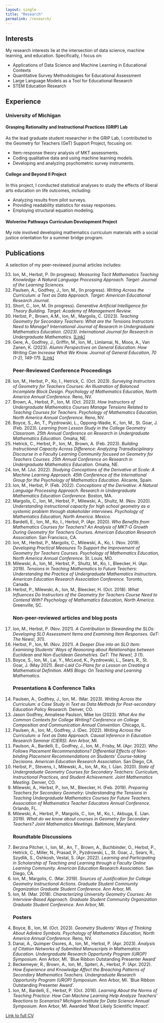 ```yaml
---
layout: single
title: "Research"
permalink: /research/
---
```


## Interests

My research interests lie at the intersection of data science, machine learning, and education. Specifically, I focus on:

- Applications of Data Science and Machine Learning in Educational Contexts
- Quantitative Survey Methodologies for Educational Assessment
- Large Language Models as a Tool for Educational Research
- STEM Education Research

## Experience

### University of Michigan

#### Grasping Rationality and Instructional Practices (GRIP) Lab
As the lead graduate student researcher in the GRIP Lab, I contributed to the Geometry for Teachers (GeT) Support Project, focusing on:

- Item-response theory analysis of MKT assessments.
- Coding qualitative data and using machine learning models.
- Developing and analyzing psychometric survey instruments.

#### College and Beyond II Project
In this project, I conducted statistical analyses to study the effects of liberal arts education on life outcomes, including:

- Analyzing results from pilot surveys.
- Providing readability statistics for essay responses.
- Employing structural equation modeling.

#### Wolverine Pathways Curriculum Development Project
My role involved developing mathematics curriculum materials with a social justice orientation for a summer bridge program.

## Publications

A selection of my peer-reviewed journal articles includes:

<ol reversed>
    <li> Ion, M., Herbst, P. (In progress). <i>Measuring Tacit Mathematics Teaching Knowledge: A Natural Language Processing Approach.</i> <i>Target: Journal of the Learning Sciences.</i></em></li>
    <li>Paulsen, A., Godfrey, J., Ion, M., (In progress). <i>Writing Across the Curriculum: a Text as Data Approach.</i> <i>Target: American Educational Research Journal.</i></em></li>
    <li>Short, C., Ion, M. (In progress). <i>Generative Artificial Intelligence for Theory Building.</i> <i>Target: Academy of Management Review.</i></em></li>
    <li> Herbst, P., Brown, A.M., Ion, M., Margolis, C. (2023). <i>Teaching Geometry for Secondary Teachers: What are the Tensions Instructors Need to Manage?</i> <i>International Journal of Research in Undergraduate Mathematics Education. (2023). International Journal for Research in Undergraduate Mathematics.</i> <a href="https://doi-org.proxy.lib.umich.edu/10.1007/s40753-023-00216-0">[Link]</a></em></li>
    <li> Gere, A., Godfrey, J., Griffin, M., Ion, M., Limlamai, N., Moos, A., Van Zanen, K. (2023). <i>Alumni Perspectives on General Education: How Writing Can Increase What We Know.</i> <i>Journal of General Education, 70 (1-2), 149-175.</i> <a href="https://doi.org/10.5325/jgeneeduc.70.1-2.0149">[Link]</a></em></li>


### Peer-Reviewed Conference Proceedings 

<li> Ion, M., Herbst, P., Ko, I., Hetrick, C. (Oct. 2023). <i> Surveying Instructors of Geometry for Teachers Courses: An Illustration of Balanced Incomplete Block Design. Psychology of Mathematics Education, North America Annual Conference. </i>  Reno, NV. </li>

<li> Brown, A., Herbst, P., Ion, M. (Oct. 2023). <i> How Instructors of Undergraduate Mathematics Courses Manage Tensions Related to Teaching Courses for Teachers. Psychology of Mathematics Education, North America Annual Conference. </i> Reno, NV. </li>

<li> Boyce, S., An, T., Pyzdrowski, L., Oppong-Wadie, K., Ion, M., St. Goar, J. (Feb. 2023). <i> Learning from Lesson Study in the College Geometry Classroom. 25th Annual Conference on Research in Undergraduate Mathematics Education. </i> Omaha, NE. </li>

<li> Hetrick, C., Herbst, P., Ion, M., Brown, A. (Feb. 2023). <i> Building Instructional Capacity Across Difference: Analyzing Transdisciplinary Discourse in a Faculty Learning Community focused on Geometry for Teachers Courses. 25th Annual Conference on Research in Undergraduate Mathematics Education. </i> Omaha, NE. </li>

<li> Ion, M. (Jul. 2022). <i> Studying Conceptions of the Derivative at Scale: A Machine Learning Approach. 45th Conference of the International Group for the Psychology of Mathematics Education. </i> Alicante, Spain. </li>

<li> Ion, M., Herbst, P. (Feb. 2022). <i> Conceptions of the Derivative: A Natural Language Processing Approach. Research in Undergraduate Mathematics Education Conference. </i> Boston, MA.

<li> Margolis, C., Ion, M., Herbst, P., Milewski, A., Shultz, M. (Nov. 2020). <i> Understanding instructional capacity for high school geometry as a systemic problem through stakeholder interviews. Psychology of Mathematics Education, North America. Mexico. </i> </li>

<li> Bardelli, E., Ion, M., Ko, I., Herbst, P. (Apr. 2020). <i> Who Benefits from Mathematics Courses for Teachers? An Analysis of MKT-G Growth During Geometry for Teachers Courses. American Education Research Association. </i> San Francisco, CA.  </li>

<li> Ion, M., Herbst, P., Margolis, C., Milewski, A., Ko, I. (Nov. 2019). <i> Developing Practical Measures To Support the Improvement of Geometry for Teachers Courses. Psychology of Mathematics Education, North America Annual Conference. </i> St. Louis, MO. </li>

<li> Milewski, A., Ion, M., Herbst, P., Shultz, M., Ko, I., Bleecker, H. (Apr. 2019). <i> Tensions in Teaching Mathematics to Future Teachers: Understanding the Practice of Undergraduate Mathematics Instructors. American Education Research Association Conference. </i> Toronto, Canada. </li>

<li> Herbst, P., Milewski, A., Ion, M., Bleecker, H. (Oct.  2018). <i> What Influences Do Instructors of the Geometry for Teachers Course Need to Contend With? Psychology of Mathematics Education, North America. </i> Greenville, SC. </li>

### Non-peer-reviewed articles and blog posts 

<li> Ion, M., Herbst, P. (Nov. 2021). <i> A Contribution to Stewarding the SLOs: Developing SLO Assessment Items and Examining Item Responses. GeT: The News!, 3</i>(1). </li>

<li> Herbst, P., Ion, M. (Nov. 2021). <i> A Deeper Dive into an SLO Item: Examining Students’ Ways of Reasoning about Relationships between Euclidean and Non-Euclidean Geometries.  GeT: The News!, 3 </i> (1). </li>

<li> Boyce, S., Ion, M., Lai, Y., McLeod, K., Pyzdrowski, L., Sears, R., St. Goar, J. (May 2021). <i> Best-Laid Co-Plans for a Lesson on Creating a Mathematical Definition. AMS Blogs: On Teaching and Learning Mathematics. </i> </li>

### Presentations & Conference Talks 

<li> Paulsen, A., Godfrey, J., Ion, M.. (Mar. 2023). <i> Writing Across the Curriculum: a Case Study in Text as Data Methods for Post-secondary Education Policy Research. </i> Denver, CO. </li>

<li> Jason Godfrey, Annaliese Paulson, Mike Ion (2023). <i> What Are the Common Contexts for College Writing? Conference on College Composition and Communication Annual Convention. </i> Chicago, IL. </li>

<li> Paulsen, A., Ion, M., Godfrey, J. (Dec. 2022). <i> Writing Across the Curriculum: a Text as Data Approach. Causal Inference in Education Research Seminar (CIERS). </i> Ann Arbor, MI. </li>

<li> Paulson, A., Bardelli, E., Godfrey, J., Ion, M., Frisby, M. (Apr. 2022). <i> Who Follows Placement Recommendations? Differential Effects of Non-binding Placement Recommendations on Students’ Course-taking Decisions. American Education Research Association. </i> San Diego, CA. </li>

<li>  Herbst, P., Stevens, I., Milewski, A., Ion, M., Ko, I. (Jan. 2020). <i> State of Undergraduate Geometry Courses for Secondary Teachers: Curriculum, Instructional Practices, and Student Achievement. Joint Mathematics Meeting. </i> Denver, CO.</li> 

<li>  Milewski, A., Herbst, P., Ion, M., Bleecker, H. (Feb. 2019). <i> Preparing Teachers for Secondary Geometry: Understanding the Tensions in Teaching Undergraduate Mathematics Courses for Future Teachers. Association of Mathematics Teacher Educators Annual Conference. </i> Orlando, FL. </li>

<li>  Milewski, A., Herbst, P., Margolis, C., Ion, M., Ko, I., Akbuga, E. (Jan. 2019). <i> What do we know about courses in Geometry for Secondary Teachers? Joint Mathematics Meetings. </i> Baltimore, Maryland.</li> 

### Roundtable Discussions 

<li>  Berzina Pitcher, I., Ion, M., An, T., Brown, A., Buchbinder, O., Herbst, P., Hetrick, C., Miller, N., Prasad, P., Pyzdrowski, L., St. Goar, J., Sears, R., Szydlik, S., Oshkosh, Vestal, S. (Apr. 2022). <i> Learning and Participating in Scholarship of Teaching and Learning through a Faculty Online Learning Community. American Education Research Association. </i> San Diego, CA.</li> 

<li>  Ion, M., Margolis, C. (Mar. 2019). <i> Sources of Justification for College Geometry Instructional Actions. Graduate Student Community Organization Graduate Student Conference. </i> Ann Arbor, MI.</li> 

<li> Ion, M. (Mar. 2018). <i> Characterizing University Geometry Courses: An Interview-Based Approach. Graduate Student Community Organization Graduate Student Conference. </i> Ann Arbor, MI.</li> 

### Posters 

<li> Boyce, B., Ion, M. (Oct. 2023). <i> Geometry Students’ Ways of Thinking About Adinkra Symbols. Psychology of Mathematics Education, North America Annual Conference. </i> Reno, NV.</li> 

<li>  Danai, A., Quimper Osores, A., Ion, M., Herbst, P. (Apr. 2023). <i> Analysis of Citation Networks of Submitted Manuscripts in Mathematics Education. Undergraduate Research Opportunity Program (UROP) Symposium. </i> Ann Arbor, MI. `Blue Ribbon Outstanding Presenter Award’</li> 

<li> Beckemeyer, R., Brown, A., Ion, M., Spiteri, A., Herbst, P. (Apr. 2022). <i> How Experience and Knowledge Affect the Breaching Patterns of Secondary Mathematics Teachers. Undergraduate Research Opportunity Program (UROP) Symposium.  </i> Ann Arbor, MI. `Blue Ribbon Outstanding Presenter Award’. </li>

<li>  Ion, M., Bardelli, E., Herbst, P. (Oct. 2018). <i> Learning About the Norms of Teaching Practice: How Can Machine Learning Help Analyze Teachers’ Reactions to Scenarios? Michigan Institute for Data Science Annual Symposium. </i> Ann Arbor, MI. Awarded ‘Most Likely Scientific Impact’. </li>

</ol>

[Link to full CV](/assets/docs/cv.pdf)
